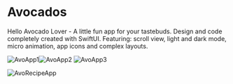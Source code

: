 # Avocados
Hello Avocado Lover - A little fun app for your tastebuds. Design and code completely created with SwiftUI. Featuring: scroll view, light and dark mode, micro animation, app icons and complex layouts.


![AvoApp1](https://user-images.githubusercontent.com/95575781/157036257-ff38e601-c2f5-45ec-a740-4b4889ad92f9.png)![AvoApp2](https://user-images.githubusercontent.com/95575781/157036262-f589969a-b44b-463a-a3e5-3b9698c54293.png)
![AvoApp3](https://user-images.githubusercontent.com/95575781/157036286-a792c513-c75c-4c29-ac61-cd8a19bced63.png)





![AvoRecipeApp](https://user-images.githubusercontent.com/95575781/157035587-c6cee42c-b51c-43f7-a85e-5ddea9b9cbee.gif)
